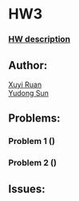 # HW3

### [HW description](http://pages.cs.wisc.edu/~karu/courses/cs552/spring2016//wiki/index.php/Main/HW3)

## Author: 
[Xuyi Ruan](https://github.com/ruanxuyi)  
[Yudong Sun](https://github.com/Suncuss)


## Problems:

### Problem 1 ()


### Problem 2 ()


## Issues: 

